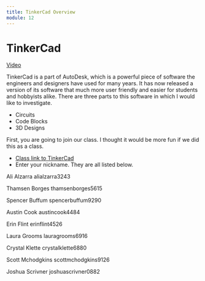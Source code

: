 ```yaml
---
title: TinkerCad Overview
module: 12
---
```


# TinkerCad

<a href="https://umontana.zoom.us/rec/play/vcclfumgr2g3S4KWtQSDAPV6W9S6f_isgSlL86YNxBqwBXcBMQKhNbAWMLBff6eGiEYsm5anJ0NnYBId?continueMode=true" target="_new">Video</a>

TinkerCad is a part of AutoDesk, which is a powerful piece of software the engineers and designers have used for many years.  It has now released a version of its software that much more user friendly and easier for students and hobbyists alike.  There are three parts to this software in which I would like to investigate. 

* Circuits
* Code Blocks 
* 3D Designs

First, you are going to join our class. I thought it would be more fun if we did this as a class.  

* [Class link to TinkerCad](https://www.tinkercad.com/joinclass/QWDJAGTAEBDR)
* Enter your nickname.  They are all listed below.


Ali Alzarra
alialzarra3243

Thamsen Borges
thamsenborges5615

Spencer Buffum
spencerbuffum9290

Austin Cook
austincook4484

Erin Flint
erinflint4526

Laura Grooms
lauragrooms6916

Crystal Klette
crystalklette6880

Scott Mchodgkins
scottmchodgkins9126

Joshua Scrivner
joshuascrivner0882

